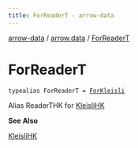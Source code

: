 ```yaml
---
title: ForReaderT - arrow-data
---
```


[arrow-data](../index.html) / [arrow.data](index.html) / [ForReaderT](./-for-reader-t.html)

# ForReaderT

`typealias ForReaderT = `[`ForKleisli`](-for-kleisli.html)

Alias ReaderTHK for [KleisliHK](#)

**See Also**

[KleisliHK](#)

